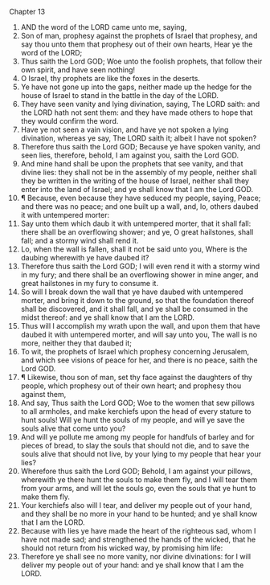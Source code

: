 

Chapter 13

1. AND the word of the LORD came unto me, saying,
2. Son of man, prophesy against the prophets of Israel that prophesy, and say thou unto them that prophesy out of their own hearts, Hear ye the word of the LORD;
3. Thus saith the Lord GOD; Woe unto the foolish prophets, that follow their own spirit, and have seen nothing!
4. O Israel, thy prophets are like the foxes in the deserts.
5. Ye have not gone up into the gaps, neither made up the hedge for the house of Israel to stand in the battle in the day of the LORD.
6. They have seen vanity and lying divination, saying, The LORD saith: and the LORD hath not sent them: and they have made others to hope that they would confirm the word.
7. Have ye not seen a vain vision, and have ye not spoken a lying divination, whereas ye say, The LORD saith it; albeit I have not spoken?
8. Therefore thus saith the Lord GOD; Because ye have spoken vanity, and seen lies, therefore, behold, I am against you, saith the Lord GOD.
9. And mine hand shall be upon the prophets that see vanity, and that divine lies: they shall not be in the assembly of my people, neither shall they be written in the writing of the house of Israel, neither shall they enter into the land of Israel; and ye shall know that I am the Lord GOD.
10. ¶ Because, even because they have seduced my people, saying, Peace; and there was no peace; and one built up a wall, and, lo, others daubed it with untempered morter:
11. Say unto them which daub it with untempered morter, that it shall fall: there shall be an overflowing shower; and ye, O great hailstones, shall fall; and a stormy wind shall rend it.
12. Lo, when the wall is fallen, shall it not be said unto you, Where is the daubing wherewith ye have daubed it?
13. Therefore thus saith the Lord GOD; I will even rend it with a stormy wind in my fury; and there shall be an overflowing shower in mine anger, and great hailstones in my fury to consume it.
14. So will I break down the wall that ye have daubed with untempered morter, and bring it down to the ground, so that the foundation thereof shall be discovered, and it shall fall, and ye shall be consumed in the midst thereof: and ye shall know that I am the LORD.
15. Thus will I accomplish my wrath upon the wall, and upon them that have daubed it with untempered morter, and will say unto you, The wall is no more, neither they that daubed it;
16. To wit, the prophets of Israel which prophesy concerning Jerusalem, and which see visions of peace for her, and there is no peace, saith the Lord GOD.
17. ¶ Likewise, thou son of man, set thy face against the daughters of thy people, which prophesy out of their own heart; and prophesy thou against them,
18. And say, Thus saith the Lord GOD; Woe to the women that sew pillows to all armholes, and make kerchiefs upon the head of every stature to hunt souls!  Will ye hunt the souls of my people, and will ye save the souls alive that come unto you?
19. And will ye pollute me among my people for handfuls of barley and for pieces of bread, to slay the souls that should not die, and to save the souls alive that should not live, by your lying to my people that hear your lies?
20. Wherefore thus saith the Lord GOD; Behold, I am against your pillows, wherewith ye there hunt the souls to make them fly, and I will tear them from your arms, and will let the souls go, even the souls that ye hunt to make them fly.
21. Your kerchiefs also will I tear, and deliver my people out of your hand, and they shall be no more in your hand to be hunted; and ye shall know that I am the LORD.
22. Because with lies ye have made the heart of the righteous sad, whom I have not made sad; and strengthened the hands of the wicked, that he should not return from his wicked way, by promising him life:
23. Therefore ye shall see no more vanity, nor divine divinations: for I will deliver my people out of your hand: and ye shall know that I am the LORD.
